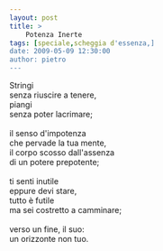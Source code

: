 ```yaml
---
layout: post
title: >
    Potenza Inerte
tags: [speciale,scheggia d'essenza,]
date: 2009-05-09 12:30:00
author: pietro
---
```

Stringi<br/>senza riuscire a tenere,<br/>piangi<br/>senza poter lacrimare;<br/><br/>il senso d'impotenza<br/>che pervade la tua mente,<br/>il corpo scosso dall'assenza<br/>di un potere prepotente;<br/><br/>ti senti inutile<br/>eppure devi stare,<br/>tutto è futile<br/>ma sei costretto a camminare;<br/><br/>verso un fine, il suo:<br/>un orizzonte non tuo.
